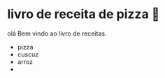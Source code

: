 # livro de receita de pizza :confetti_ball:

olá Bem vindo ao livro de receitas.

- pizza
- cuscuz
- arroz
- 